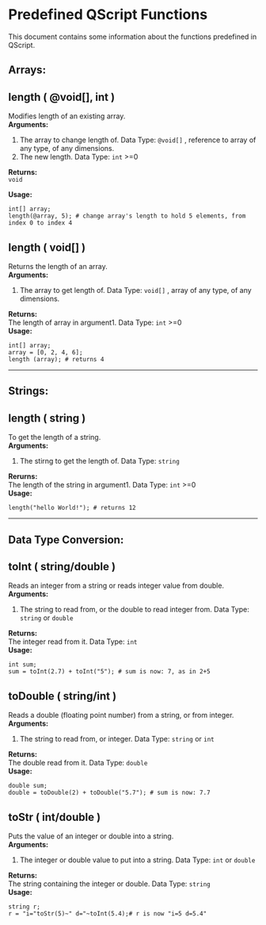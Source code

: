 # Predefined QScript Functions
This document contains some information about the functions predefined in QScript.

## Arrays:
## length ( @void[], int )
Modifies length of an existing array.  
**Arguments:**  

1. The array to change length of. Data Type: `@void[]` , reference to array of any type, of any dimensions.
2. The new length. Data Type: `int` >=0  

**Returns:**  
`void`  

**Usage:**  
```
int[] array;
length(@array, 5); # change array's length to hold 5 elements, from index 0 to index 4
```
## length ( void[] )
Returns the length of an array.  
**Arguments:**  

1. The array to get length of. Data Type: `void[]` , array of any type, of any dimensions.  

**Returns:**  
The length of array in argument1. Data Type: `int` >=0  
**Usage:**  
```
int[] array;
array = [0, 2, 4, 6];
length (array); # returns 4
```

---

## Strings:
## length ( string )
To get the length of a string.  
**Arguments:**  

1. The stirng to get the length of. Data Type: `string`  

**Rerurns:**  
The length of the string in argument1. Data Type: `int` >=0  
**Usage:**  
```
length("hello World!"); # returns 12
```

---

## Data Type Conversion:
## toInt ( string/double )
Reads an integer from a string or reads integer value from double.  
**Arguments:**  

1. The string to read from, or the double to read integer from. Data Type: `string` or `double`  

**Returns:**  
The integer read from it. Data Type: `int`  
**Usage:**  
```
int sum;
sum = toInt(2.7) + toInt("5"); # sum is now: 7, as in 2+5
```
## toDouble ( string/int )
Reads a double (floating point number) from a string, or from integer.  
**Arguments:**  

1. The string to read from, or integer. Data Type: `string` or `int`  

**Returns:**  
The double read from it. Data Type: `double`  
**Usage:**  
```
double sum;
double = toDouble(2) + toDouble("5.7"); # sum is now: 7.7
```
## toStr ( int/double )
Puts the value of an integer or double into a string.  
**Arguments:**  

1. The integer or double value to put into a string. Data Type: `int` or `double`  

**Returns:**  
The string containing the integer or double. Data Type: `string`  
**Usage:**  
```
string r;
r = "i="toStr(5)~" d="~toInt(5.4);# r is now "i=5 d=5.4"
```
